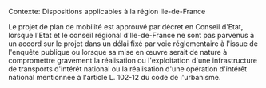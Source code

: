 Contexte: Dispositions applicables à la région Ile-de-France

Le projet de plan de mobilité est approuvé par décret en Conseil d'Etat, lorsque l'Etat et le conseil régional d'Ile-de-France ne sont pas parvenus à un accord sur le projet dans un délai fixé par voie réglementaire à l'issue de l'enquête publique ou lorsque sa mise en œuvre serait de nature à compromettre gravement la réalisation ou l'exploitation d'une infrastructure de transports d'intérêt national ou la réalisation d'une opération d'intérêt national mentionnée à l'article L. 102-12 du code de l'urbanisme.